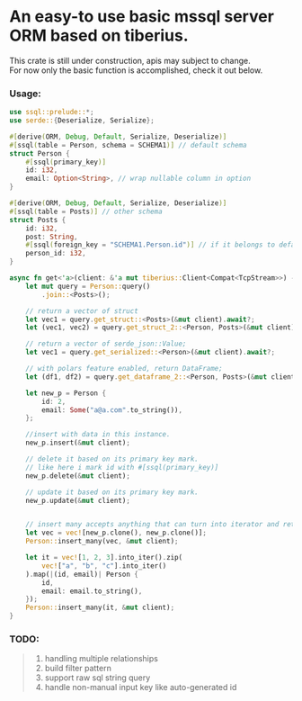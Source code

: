 # An easy-to use basic mssql server ORM based on tiberius.  

This crate is still under construction, apis may subject to change.   
For now only the basic function is accomplished, check it out below.
### Usage:

```rust
use ssql::prelude::*;
use serde::{Deserialize, Serialize};

#[derive(ORM, Debug, Default, Serialize, Deserialize)]
#[ssql(table = Person, schema = SCHEMA1)] // default schema
struct Person {
    #[ssql(primary_key)]
    id: i32,
    email: Option<String>, // wrap nullable column in option
}

#[derive(ORM, Debug, Default, Serialize, Deserialize)]
#[ssql(table = Posts)] // other schema
struct Posts {
    id: i32,
    post: String,
    #[ssql(foreign_key = "SCHEMA1.Person.id")] // if it belongs to default schema, just write TABLE.COLUMN
    person_id: i32,
}

async fn get<'a>(client: &'a mut tiberius::Client<Compat<TcpStream>>) -> SsqlResult<()> {
    let mut query = Person::query()
        .join::<Posts>();

    // return a vector of struct
    let vec1 = query.get_struct::<Posts>(&mut client).await?;
    let (vec1, vec2) = query.get_struct_2::<Person, Posts>(&mut client).await?;

    // return a vector of serde_json::Value;
    let vec1 = query.get_serialized::<Person>(&mut client).await?;

    // with polars feature enabled, return DataFrame;
    let (df1, df2) = query.get_dataframe_2::<Person, Posts>(&mut client).await?;

    let new_p = Person {
        id: 2,
        email: Some("a@a.com".to_string()),
    };

    //insert with data in this instance.
    new_p.insert(&mut client);

    // delete it based on its primary key mark.
    // like here i mark id with #[ssql(primary_key)]
    new_p.delete(&mut client);

    // update it based on its primary key mark.
    new_p.update(&mut client);


    // insert many accepts anything that can turn into iterator and return specific type, here is <Person>
    let vec = vec![new_p.clone(), new_p.clone()];
    Person::insert_many(vec, &mut client);

    let it = vec![1, 2, 3].into_iter().zip(
        vec!["a", "b", "c"].into_iter()
    ).map(|(id, email)| Person {
        id,
        email: email.to_string(),
    });
    Person::insert_many(it, &mut client);
}


```


### TODO:
> 1. handling multiple relationships
> 2. build filter pattern
> 3. support raw sql string query
> 4. handle non-manual input key like auto-generated id